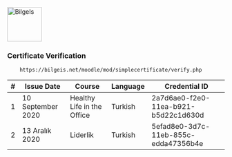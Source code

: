 <a href="https://bilgeis.net" target="_blank">
<img height="80" title="BilgeIs" src="https://github.com/ferdasolmaz/image/blob/master/Company/bilgeis.png?raw=true">
</a>

<h3>Certificate Verification</h3>

		https://bilgeis.net/moodle/mod/simplecertificate/verify.php

| # | Issue Date        | Course                     | Language | Credential ID                            |
|----|-------------------|----------------------------|----------|------------------------------------------|
| 1  | 10 September 2020 | Healthy Life in the Office | Turkish  | 2a7d6ae0-f2e0-11ea-b921-b5d22c1d630d |
|2   | 13 Aralık 2020 | Liderlik | Turkish |5efad8e0-3d7c-11eb-855c-edda47356b4e|

